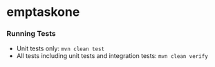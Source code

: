 # emptaskone

### Running Tests
* Unit tests only: `mvn clean test`  
* All tests including unit tests and integration tests: `mvn clean verify`
